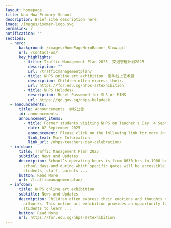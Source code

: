 ```yaml
---
layout: homepage
title: Nan Hua Primary School
description: Brief site description here
image: /images/isomer-logo.svg
permalink: /
notification: ""
sections:
  - hero:
      background: /images/HomePageHeroBanner_Slow.gif
      url: /contact-us/
      key_highlights:
        - title: Traffic Management Plan 2025  交通管理计划2025
          description: ""
          url: /trafficmanagementplan/
        - title: NHPS online art exhibition  南华线上艺术展
          description: Children often express their..
          url: https://for.edu.sg/nhps-artexhibition
        - title: NHPS Helpdesk
          description: Reset Password for SLS or MIMS
          url: https://go.gov.sg/nhps-helpdesk
  - announcements:
      title: Announcements  学校公告
      id: announcements
      announcement_items:
        - title: Former students visiting NHPS on Teacher's Day, 4 Sept 2025
          date: 02 September 2025
          announcement: Please click on the following link for more information
          link_text: More Information
          link_url: /nhps-teachers-day-celebration/
  - infobar:
      title: Traffic Management Plan 2025
      subtitle: News and Updates
      description: School’s operating hours is from 0630 hrs to 1900 hrs on normal
        school days and during which specific gates will be accessible to
        students, staff, parents ...
      button: Read More
      url: /trafficmanagementplan/
  - infobar:
      title: NHPS online art exhibition
      subtitle: News and Updates
      description: Children often express their emotions and thoughts through their
        artworks. This online art exhibition provides an opportunity for
        students to learn ...
      button: Read More
      url: https://for.edu.sg/nhps-artexhibition
---
```

